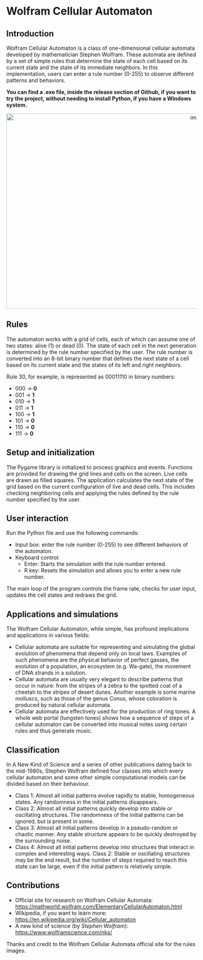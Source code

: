 # Wolfram Cellular Automaton

## Introduction
Wolfram Cellular Automaton is a class of one-dimensional cellular automata developed by mathematician Stephen Wolfram. These automata are defined by a set of simple rules that determine the state of each cell based on its current state and the state of its immediate neighbors. In this implementation, users can enter a rule number (0-255) to observe different patterns and behaviors.

**You can find a .exe file, inside the release section of Github, if you want to try the project, without needing to install Python, if you have a Windows system.**
<p align="center">
  <img width="999" height="515" alt="image" src="https://github.com/user-attachments/assets/f0edd99c-b855-40ae-9be1-b1af4d09f137" />
</p>

## Rules
The automaton works with a grid of cells, each of which can assume one of two states: alive (1) or dead (0). The state of each cell in the next generation is determined by the rule number specified by the user. The rule number is converted into an 8-bit binary number that defines the next state of a cell based on its current state and the states of its left and right neighbors.

Rule 30, for example, is represented as 00011110 in binary numbers:

- 000 -> **0**
- 001 -> **1**
- 010 -> **1**
- 011 -> **1**
- 100 -> **1**
- 101 -> **0**
- 110 -> **0**
- 111 -> **0**

## Setup and initialization
The Pygame library is initialized to process graphics and events. Functions are provided for drawing the grid lines and cells on the screen. Live cells are drawn as filled squares.
The application calculates the next state of the grid based on the current configuration of live and dead cells. This includes checking neighboring cells and applying the rules defined by the rule number specified by the user.

## User interaction
Run the Python file and use the following commands:

- Input box: enter the rule number (0-255) to see different behaviors of the automaton.
- Keyboard control:
  - Enter: Starts the simulation with the rule number entered.
  - R key: Resets the simulation and allows you to enter a new rule number.

The main loop of the program controls the frame rate, checks for user input, updates the cell states and redraws the grid.

## Applications and simulations
The Wolfram Cellular Automaton, while simple, has profound implications and applications in various fields:

- Cellular automata are suitable for representing and simulating the global evolution of phenomena that depend only on local laws. Examples of such phenomena are the physical behavior of perfect gasses, the evolution of a population, an ecosystem (e.g. Wa-gate), the movement of DNA strands in a solution.
- Cellular automata are usually very elegant to describe patterns that occur in nature: from the stripes of a zebra to the spotted coat of a cheetah to the stripes of desert dunes. Another example is some marine molluscs, such as those of the genus Conus, whose coloration is produced by natural cellular automata.
- Cellular automata are effectively used for the production of ring tones. A whole web portal (tungsten tones) shows how a sequence of steps of a cellular automaton can be converted into musical notes using certain rules and thus generate music.

## Classification
In A New Kind of Science and a series of other publications dating back to the mid-1980s, Stephen Wolfram defined four classes into which every cellular automaton and some other simple computational models can be divided based on their behaviour.

- Class 1: Almost all initial patterns evolve rapidly to stable, homogeneous states. Any randomness in the initial patterns disappears.
- Class 2: Almost all initial patterns quickly develop into stable or oscillating structures. The randomness of the initial patterns can be ignored, but is present in some.
- Class 3: Almost all initial patterns develop in a pseudo-random or chaotic manner. Any stable structure appears to be quickly destroyed by the surrounding noise.
- Class 4: Almost all initial patterns develop into structures that interact in complex and interesting ways. Class 2: Stable or oscillating structures may be the end result, but the number of steps required to reach this state can be large, even if the initial pattern is relatively simple.

## Contributions
- Official site for research on Wolfram Cellular Automata: https://mathworld.wolfram.com/ElementaryCellularAutomaton.html
- Wikipedia, if you want to learn more: https://en.wikipedia.org/wiki/Cellular_automaton
- A new kind of science (by *Stephen Wolfram*): https://www.wolframscience.com/nks/

Thanks and credit to the Wolfram Cellular Automata official site for the rules images.
